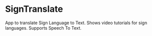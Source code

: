 # SignTranslate
App to translate Sign Language to Text.
Shows video tutorials for sign languages.
Supports Speech To Text.
